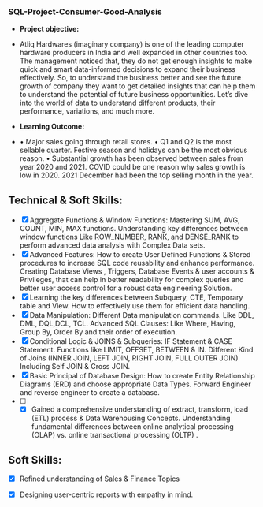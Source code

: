 ### SQL-Project-Consumer-Good-Analysis


- **Project objective:**

-  	Atliq Hardwares (imaginary company) is one of the leading computer hardware producers in India and well expanded in other countries too.
 	The management noticed that, they do not get enough insights to make quick and smart data-informed decisions to expand their business effectively.
 	So, to understand the business better and see the future growth of company they want to get detailed insights that can help them to understand the potential of future business opportunities. 
 	Let’s dive into the world of data to understand different products, their performance, variations, and much more.
 
- **Learning Outcome:**
- •	Major sales going through retail stores.
•	Q1 and Q2 is the most sellable quarter. Festive season and holidays can be the most obvious reason.
•	Substantial growth has been observed between sales from year 2020 and 2021. COVID could be one reason why sales growth is low in 2020. 2021 December had  been the top selling month  in the year.

## Technical & Soft Skills:
- [x]	Aggregate Functions & Window Functions: Mastering SUM, AVG, COUNT, MIN, MAX functions. Understanding key differences between window functions Like  ROW_NUMBER, RANK, and DENSE_RANK to perform advanced data analysis with Complex Data sets.
- [x]	Advanced Features: How to create User Defined Functions & Stored procedures to increase SQL code reusability and enhance performance. Creating Database Views , Triggers, Database Events & user accounts & Privileges, that can help in better readability for complex queries and better user access control for a robust data engineering Solution.
- [x]	Learning the key differences between Subquery, CTE, Temporary table and View. How to effectively use them for efficient data handling.
- [x]	 Data Manipulation: Different Data manipulation commands. Like DDL, DML, DQL,DCL, TCL. Advanced SQL Clauses: Like Where, Having, Group By, Order By and their order of execution.
- [x]	Conditional Logic & JOINS & Subqueries: IF Statement & CASE Statement. Functions like LIMIT, OFFSET, BETWEEN & IN. Different Kind of Joins (INNER JOIN, LEFT JOIN, RIGHT JOIN, FULL OUTER JOIN) Including Self JOIN & Cross JOIN.
- [x]	Basic Principal of  Database Design: How to create Entity Relationship Diagrams (ERD) and choose appropriate Data Types. Forward Engineer and reverse engineer to create a database.
- [ ]	- [x]	Gained a comprehensive understanding of extract, transform, load (ETL) process & Data Warehousing Concepts. Understanding fundamental differences between online analytical processing (OLAP) vs. online transactional processing (OLTP) .

## Soft Skills:
- [x]	Refined understanding of Sales & Finance Topics
- [x]	Designing user-centric reports with empathy in mind.

